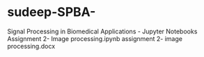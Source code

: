 # sudeep-SPBA-
Signal Processing in Biomedical Applications - Jupyter Notebooks
Assignment 2- Image processing.ipynb
assignment 2- image processing.docx
